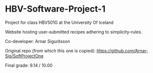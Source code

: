 # HBV-Software-Project-1

Project for class HBV501G at the University Of Iceland

Website hosting user-submitted recipes adhering to simplicity-rules.

Co-developer: Arnar Sigurðsson

Original repo (from which this one is copied): https://github.com/Arnar-Sig/SoftProjectOne

Final grade: 9.14 / 10.00
